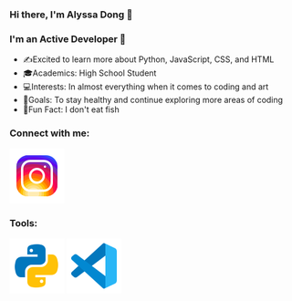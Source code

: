 ### Hi there, I'm Alyssa Dong 🤗

### I'm an Active Developer 🌱
- ✍️Excited to learn more about Python, JavaScript, CSS, and HTML
- 🎓Academics: High School Student
- 💻Interests: In almost everything when it comes to coding and art
- 💪Goals: To stay healthy and continue exploring more areas of coding
- 🐳Fun Fact: I don't eat fish

### Connect with me:
[![website](./images/instagram.svg)](https://www.instagram.com/alyssa_dong_0527/)

### Tools:
[![website](./images/python.svg)](https://www.python.org/)
[![website](./images/VScode.svg)](https://code.visualstudio.com/)
